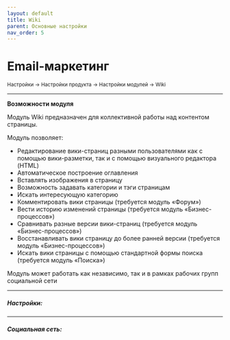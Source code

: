 ```yaml
---
layout: default
title: Wiki
parent: Основные настройки
nav_order: 5
---
```


# Email-маркетинг

<sub>Настройки → Настройки продукта → Настройки модулей → Wiki</sub>

---

**Возможности модуля**

Модуль Wiki предназначен для коллективной работы над контентом страницы.

Модуль позволяет:

- Редактирование вики-страниц разными пользователями как с помощью вики-разметки, так и с помощью визуального редактора (HTML)
- Автоматическое построение оглавления
- Вставлять изображения в страницу
- Возможность задавать категории и тэги страницам
- Искать интересующую категорию
- Комментировать вики страницы (требуется модуль «Форум»)
- Вести историю изменений страницы (требуется модуль «Бизнес-процессов»)
- Сравнивать разные версии вики-страниц (требуется модуль «Бизнес-процессов»)
- Восстанавливать вики страницу до более ранней версии (требуется модуль «Бизнес-процессов»)
- Искать вики страницы с помощью стандартной формы поиска (требуется модуль «Поиска»)

Модуль может работать как независимо, так и в рамках рабочих групп социальной сети

---

##### **Настройки:**

---

##### **Социальная сеть:**

